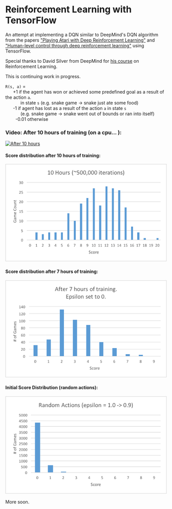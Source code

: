 # Reinforcement Learning with TensorFlow #

An attempt at implementing a DQN similar to DeepMind's DQN algorithm from the papers ["Playing Atari with Deep Reinforcement Learning"](https://www.cs.toronto.edu/~vmnih/docs/dqn.pdf) and ["Human-level control through deep reinforcement learning"](https://storage.googleapis.com/deepmind-media/dqn/DQNNaturePaper.pdf) using TensorFlow.

Special thanks to David Silver from DeepMind for [his course](https://youtu.be/2pWv7GOvuf0?list=PLzuuYNsE1EZAXYR4FJ75jcJseBmo4KQ9-) on Reinforcement Learning.

This is continuing work in progress.

`R(s, a)` =  
&nbsp;&nbsp;&nbsp;&nbsp;&nbsp;&nbsp;+1 if the agent has won or achieved some predefined goal as a result of the action `a`.  
&nbsp;&nbsp;&nbsp;&nbsp;&nbsp;&nbsp;&nbsp;&nbsp;&nbsp;&nbsp;&nbsp;&nbsp;in state `s` (e.g. snake game -> snake just   ate some food)  
&nbsp;&nbsp;&nbsp;&nbsp;&nbsp;&nbsp;-1 if agent has lost as a result of the action `a` in state `s`  
&nbsp;&nbsp;&nbsp;&nbsp;&nbsp;&nbsp;&nbsp;&nbsp;&nbsp;&nbsp;&nbsp;&nbsp;(e.g. snake game -> snake went out of bounds or ran into itself)  
&nbsp;&nbsp;&nbsp;&nbsp;&nbsp;&nbsp;&nbsp;&nbsp;-0.01 otherwise 


### Video: After 10 hours of training (on a cpu... ):

[![After 10 hours](https://i.ytimg.com/vi/GL9Q3f3fHwk/hqdefault.jpg?sqp=-oaymwEXCNACELwBSFryq4qpAwkIARUAAIhCGAE=&rs=AOn4CLDZv22k5bbSSw-RuPu55o-CrMB72A)](https://youtu.be/GL9Q3f3fHwk)


#### Score distribution after 10 hours of training:

![Score dist. after 10 hours of training](./statistics/10_hours.png)

#### Score distribution after 7 hours of training:

![Score dist. after 7 hours of training](./statistics/7_hours.png)

#### Initial Score Distribution (random actions):

![Initial Score Distribution (random actions)](./statistics/random_actions.png)

More soon.
